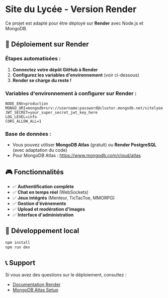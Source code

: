 # Site du Lycée - Version Render

Ce projet est adapté pour être déployé sur **Render** avec Node.js et MongoDB.

## 🚀 Déploiement sur Render

### Étapes automatisées :
1. **Connectez votre dépôt GitHub à Render**
2. **Configurez les variables d'environnement** (voir ci-dessous)
3. **Render se charge du reste !**

### Variables d'environnement à configurer sur Render :

```
NODE_ENV=production
MONGO_URI=mongodb+srv://username:password@cluster.mongodb.net/sitelyee
JWT_SECRET=your_super_secret_jwt_key_here
LOG_LEVEL=info
CORS_ALLOW_ALL=1
```

### Base de données :
- Vous pouvez utiliser **MongoDB Atlas** (gratuit) ou **Render PostgreSQL** (avec adaptation du code)
- Pour MongoDB Atlas : https://www.mongodb.com/cloud/atlas

## 🎮 Fonctionnalités

- ✅ **Authentification complète**
- ✅ **Chat en temps réel** (WebSockets)
- ✅ **Jeux intégrés** (Menteur, TicTacToe, MMORPG)
- ✅ **Gestion d'événements**
- ✅ **Upload et modération d'images**
- ✅ **Interface d'administration**

## 🔧 Développement local

```bash
npm install
npm run dev
```

## 📞 Support

Si vous avez des questions sur le déploiement, consultez :
- [Documentation Render](https://render.com/docs)
- [MongoDB Atlas Setup](https://docs.atlas.mongodb.com/getting-started/)